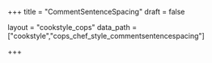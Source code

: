 +++
title = "CommentSentenceSpacing"
draft = false

layout = "cookstyle_cops"
data_path = ["cookstyle","cops_chef_style_commentsentencespacing"]

+++

<!-- The content of this page is automatically generated from the
cops_chef_style_commentsentencespacing.yml file in github.com/chef/cookstyle/blob/master/docs-chef-io/data/cookstyle/. -->
